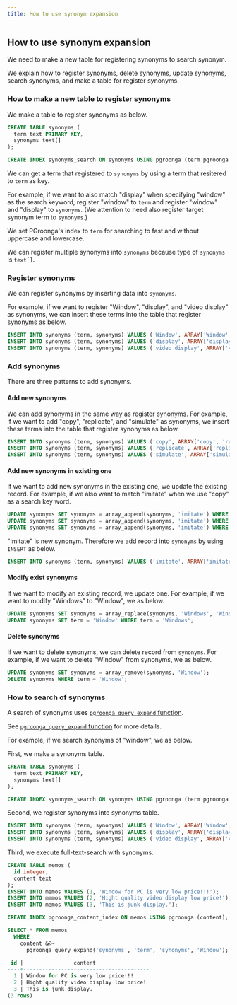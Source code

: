 ```yaml
---
title: How to use synonym expansion
---
```


## How to use synonym expansion

We need to make a new table for registering synonyms to search synonym.

We explain how to register synonyms, delete synonyms, update synonyms, search synonyms, and make a table for register synonyms.

### How to make a new table to register synonyms

We make a table to register synonyms as below.

```sql
CREATE TABLE synonyms (
  term text PRIMARY KEY,
  synonyms text[]
);

CREATE INDEX synonyms_search ON synonyms USING pgroonga (term pgroonga.text_term_search_ops_v2);
```

We can get a term that registered to `synonyms` by using a term that resitered to `term` as key.

For example, if we want to also match "display" when specifying "window" as the search keyword, register "window" to `term` and register "window" and "display" to `synonyms`.
(We attention to need also register target synonym term to `synonyms`.)

We set PGroonga's index to `term` for searching to fast and without uppercase and lowercase.

We can register multiple synonyms into `synonyms` because type of `synonyms` is `text[]`.

### Register synonyms

We can register synonyms by inserting data into `synonyms`.

For example, if we want to register "Window", "display", and "video display" as synonyms, we can insert these terms into the table that register synonyms as below.

```sql
INSERT INTO synonyms (term, synonyms) VALUES ('Window', ARRAY['Window', 'display', 'video display']);
INSERT INTO synonyms (term, synonyms) VALUES ('display', ARRAY['display', 'Window', 'video display']);
INSERT INTO synonyms (term, synonyms) VALUES ('video display', ARRAY['video display', 'Window', 'display']);
```

### Add synonyms

There are three patterns to add synonyms.

#### Add new synonyms

We can add synonyms in the same way as register synonyms.
For example, if we want to add "copy", "replicate", and "simulate" as synonyms, we insert these terms into the table that register synonyms as below.

```sql
INSERT INTO synonyms (term, synonyms) VALUES ('copy', ARRAY['copy', 'replicate', 'simulate']);
INSERT INTO synonyms (term, synonyms) VALUES ('replicate', ARRAY['replicate', 'copy', 'simulate']);
INSERT INTO synonyms (term, synonyms) VALUES ('simulate', ARRAY['simulate', 'copy', 'replicate']);
```

#### Add new synonyms in existing one

If we want to add new synonyms in the existing one, we update the existing record.
For example, if we also want to match "imitate" when we use "copy" as a search key word.

```sql
UPDATE synonyms SET synonyms = array_append(synonyms, 'imitate') WHERE term = 'copy';
UPDATE synonyms SET synonyms = array_append(synonyms, 'imitate') WHERE term = 'replicate';
UPDATE synonyms SET synonyms = array_append(synonyms, 'imitate') WHERE term = 'simulate';
```

"imitate" is new synonym. Therefore we add record into `synonyms` by using `INSERT` as below.

```sql
INSERT INTO synonyms (term, synonyms) VALUES ('imitate', ARRAY['imitate', 'copy', 'replicate', 'simulate']);
```

#### Modify exist synonyms

If we want to modify an existing record, we update one.
For example, if we want to modify "Windows" to "Window", we as below.

```sql
UPDATE synonyms SET synonyms = array_replace(synonyms, 'Windows', 'Window') WHERE term = 'display' OR term = 'video display' OR term = 'Windows';
UPDATE synonyms SET term = 'Window' WHERE term = 'Windows';
```

#### Delete synonyms

If we want to delete synonyms, we can delete record from `synonyms`.
For example, if we want to delete "Window" from synonyms, we as below.

```sql
UPDATE synonyms SET synonyms = array_remove(synonyms, 'Window');
DELETE synonyms WHERE term = 'Window';
```

### How to search of synonyms

A search of synonyms uses [`pgroonga_query_expand` function](../reference/functions/pgroonga-query-expand.html).

See [`pgroonga_query_expand` function](../reference/functions/pgroonga-query-expand.html) for more details.

For example, if we search synonyms of "window", we as below.

First, we make a synonyms table.

```sql
CREATE TABLE synonyms (
  term text PRIMARY KEY,
  synonyms text[]
);

CREATE INDEX synonyms_search ON synonyms USING pgroonga (term pgroonga.text_term_search_ops_v2);
```

Second, we register synonyms into synonyms table.

```sql
INSERT INTO synonyms (term, synonyms) VALUES ('Window', ARRAY['Window', 'display', 'video display']);
INSERT INTO synonyms (term, synonyms) VALUES ('display', ARRAY['display', 'Window', 'video display']);
INSERT INTO synonyms (term, synonyms) VALUES ('video display', ARRAY['video display', 'Window', 'display']);
```

Third, we execute full-text-search with synonyms.

```sql
CREATE TABLE memos (
  id integer,
  content text
);
INSERT INTO memos VALUES (1, 'Window for PC is very low price!!!');
INSERT INTO memos VALUES (2, 'Hight quality video display low price!');
INSERT INTO memos VALUES (3, 'This is junk display.');

CREATE INDEX pgroonga_content_index ON memos USING pgroonga (content);

SELECT * FROM memos
  WHERE
    content &@~
      pgroonga_query_expand('synonyms', 'term', 'synonyms', 'Window');

 id |                content                 
----+----------------------------------------
  1 | Window for PC is very low price!!!
  2 | Hight quality video display low price!
  3 | This is junk display.
(3 rows)
```

[synonym-expansion]:../install/windows.html
